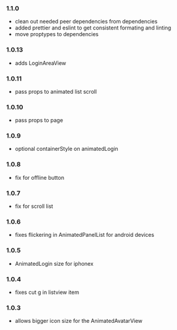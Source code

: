 ### 1.1.0

- clean out needed peer dependencies from dependencies
- added prettier and eslint to get consistent formating and linting
- move proptypes to dependencies

### 1.0.13

- adds LoginAreaView

### 1.0.11

- pass props to animated list scroll

### 1.0.10

- pass props to page

### 1.0.9

- optional containerStyle on animatedLogin

### 1.0.8

- fix for offline button

### 1.0.7

- fix for scroll list

### 1.0.6

- fixes flickering in AnimatedPanelList for android devices

### 1.0.5

- AnimatedLogin size for iphonex

### 1.0.4

- fixes cut g in listview item

### 1.0.3

- allows bigger icon size for the AnimatedAvatarView
